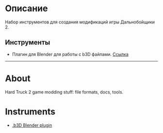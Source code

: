 # Описание

Набор инструментов для создания модификаций игры Дальнобойщики 2.

## Инструменты
* Плагин для Blender для работы с b3D файлами. [Ссылка](https://github.com/AlexKimov/HT2-modding-tools/tree/master/plugins)

* * * 
# About
Hard Truck 2 game modding stuff: file formats, docs, tools.

# Instruments

* [.b3D Blender plugin](https://github.com/AlexKimov/HT2-modding-tools/tree/master/plugins)

